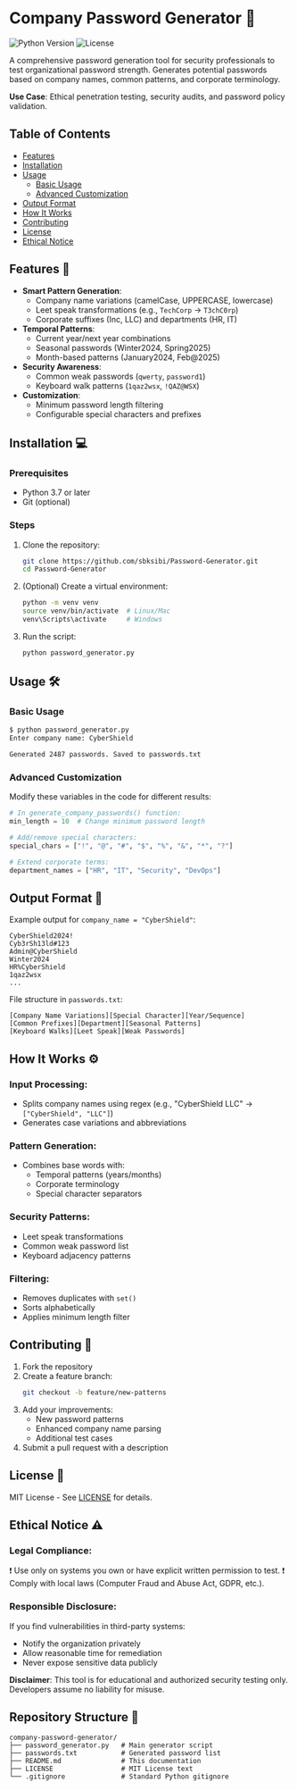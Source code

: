 # Company Password Generator 🔐

![Python Version](https://img.shields.io/badge/python-3.7%2B-blue)
![License](https://img.shields.io/badge/license-MIT-green)

A comprehensive password generation tool for security professionals to test organizational password strength. Generates potential passwords based on company names, common patterns, and corporate terminology.

**Use Case**: Ethical penetration testing, security audits, and password policy validation.

## Table of Contents
- [Features](#features)
- [Installation](#installation)
- [Usage](#usage)
  - [Basic Usage](#basic-usage)
  - [Advanced Customization](#advanced-customization)
- [Output Format](#output-format)
- [How It Works](#how-it-works)
- [Contributing](#contributing)
- [License](#license)
- [Ethical Notice](#ethical-notice)

## Features 🚀
- **Smart Pattern Generation**:
  - Company name variations (camelCase, UPPERCASE, lowercase)
  - Leet speak transformations (e.g., `TechCorp` → `T3chC0rp`)
  - Corporate suffixes (Inc, LLC) and departments (HR, IT)
- **Temporal Patterns**:
  - Current year/next year combinations
  - Seasonal passwords (Winter2024, Spring2025)
  - Month-based patterns (January2024, Feb@2025)
- **Security Awareness**:
  - Common weak passwords (`qwerty`, `password1`)
  - Keyboard walk patterns (`1qaz2wsx`, `!QAZ@WSX`)
- **Customization**:
  - Minimum password length filtering
  - Configurable special characters and prefixes

## Installation 💻

### Prerequisites
- Python 3.7 or later
- Git (optional)

### Steps
1. Clone the repository:
   ```bash
   git clone https://github.com/sbksibi/Password-Generator.git
   cd Password-Generator
   ```
2. (Optional) Create a virtual environment:
   ```bash
   python -m venv venv
   source venv/bin/activate  # Linux/Mac
   venv\Scripts\activate     # Windows
   ```
3. Run the script:
   ```bash
   python password_generator.py
   ```

## Usage 🛠️

### Basic Usage
```bash
$ python password_generator.py
Enter company name: CyberShield

Generated 2487 passwords. Saved to passwords.txt
```

### Advanced Customization
Modify these variables in the code for different results:
```python
# In generate_company_passwords() function:
min_length = 10  # Change minimum password length

# Add/remove special characters:
special_chars = ["!", "@", "#", "$", "%", "&", "*", "?"]

# Extend corporate terms:
department_names = ["HR", "IT", "Security", "DevOps"]
```

## Output Format 📄
Example output for `company_name = "CyberShield"`:
```
CyberShield2024!
Cyb3rSh13ld#123
Admin@CyberShield
Winter2024
HR%CyberShield
1qaz2wsx
...
```

File structure in `passwords.txt`:
```
[Company Name Variations][Special Character][Year/Sequence]
[Common Prefixes][Department][Seasonal Patterns]
[Keyboard Walks][Leet Speak][Weak Passwords]
```

## How It Works ⚙️

### Input Processing:
- Splits company names using regex (e.g., "CyberShield LLC" → `["CyberShield", "LLC"]`)
- Generates case variations and abbreviations

### Pattern Generation:
- Combines base words with:
  - Temporal patterns (years/months)
  - Corporate terminology
  - Special character separators

### Security Patterns:
- Leet speak transformations
- Common weak password list
- Keyboard adjacency patterns

### Filtering:
- Removes duplicates with `set()`
- Sorts alphabetically
- Applies minimum length filter

## Contributing 🤝
1. Fork the repository
2. Create a feature branch:
   ```bash
   git checkout -b feature/new-patterns
   ```
3. Add your improvements:
   - New password patterns
   - Enhanced company name parsing
   - Additional test cases
4. Submit a pull request with a description

## License 📜
MIT License - See [LICENSE](LICENSE) for details.

## Ethical Notice ⚠️
### Legal Compliance:
❗ Use only on systems you own or have explicit written permission to test.
❗ Comply with local laws (Computer Fraud and Abuse Act, GDPR, etc.).

### Responsible Disclosure:
If you find vulnerabilities in third-party systems:
- Notify the organization privately
- Allow reasonable time for remediation
- Never expose sensitive data publicly

**Disclaimer**: This tool is for educational and authorized security testing only. Developers assume no liability for misuse.

## Repository Structure 🌳
```
company-password-generator/
├── password_generator.py   # Main generator script
├── passwords.txt           # Generated password list
├── README.md               # This documentation
├── LICENSE                 # MIT License text
└── .gitignore              # Standard Python gitignore
```
